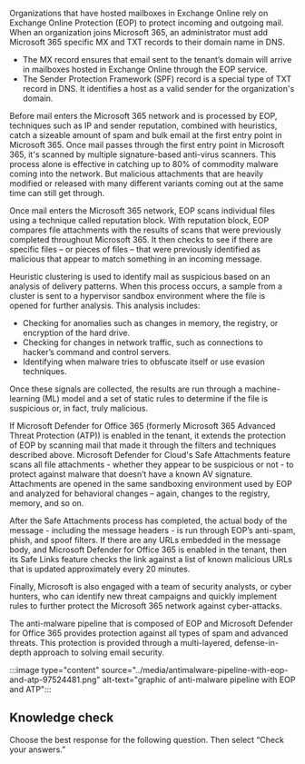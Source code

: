 Organizations that have hosted mailboxes in Exchange Online rely on Exchange Online Protection (EOP) to protect incoming and outgoing mail. When an organization joins Microsoft 365, an administrator must add Microsoft 365 specific MX and TXT records to their domain name in DNS.

 -  The MX record ensures that email sent to the tenant’s domain will arrive in mailboxes hosted in Exchange Online through the EOP service.
 -  The Sender Protection Framework (SPF) record is a special type of TXT record in DNS. It identifies a host as a valid sender for the organization's domain.

Before mail enters the Microsoft 365 network and is processed by EOP, techniques such as IP and sender reputation, combined with heuristics, catch a sizeable amount of spam and bulk email at the first entry point in Microsoft 365. Once mail passes through the first entry point in Microsoft 365, it's scanned by multiple signature-based anti-virus scanners. This process alone is effective in catching up to 80% of commodity malware coming into the network. But malicious attachments that are heavily modified or released with many different variants coming out at the same time can still get through.

Once mail enters the Microsoft 365 network, EOP scans individual files using a technique called reputation block. With reputation block, EOP compares file attachments with the results of scans that were previously completed throughout Microsoft 365. It then checks to see if there are specific files – or pieces of files – that were previously identified as malicious that appear to match something in an incoming message.

Heuristic clustering is used to identify mail as suspicious based on an analysis of delivery patterns. When this process occurs, a sample from a cluster is sent to a hypervisor sandbox environment where the file is opened for further analysis. This analysis includes:

 -  Checking for anomalies such as changes in memory, the registry, or encryption of the hard drive.
 -  Checking for changes in network traffic, such as connections to hacker’s command and control servers.
 -  Identifying when malware tries to obfuscate itself or use evasion techniques.

Once these signals are collected, the results are run through a machine-learning (ML) model and a set of static rules to determine if the file is suspicious or, in fact, truly malicious.

If Microsoft Defender for Office 365 (formerly Microsoft 365 Advanced Threat Protection (ATP)) is enabled in the tenant, it extends the protection of EOP by scanning mail that made it through the filters and techniques described above. Microsoft Defender for Cloud's Safe Attachments feature scans all file attachments - whether they appear to be suspicious or not - to protect against malware that doesn’t have a known AV signature. Attachments are opened in the same sandboxing environment used by EOP and analyzed for behavioral changes – again, changes to the registry, memory, and so on.

After the Safe Attachments process has completed, the actual body of the message - including the message headers - is run through EOP’s anti-spam, phish, and spoof filters. If there are any URLs embedded in the message body, and Microsoft Defender for Office 365 is enabled in the tenant, then its Safe Links feature checks the link against a list of known malicious URLs that is updated approximately every 20 minutes.

Finally, Microsoft is also engaged with a team of security analysts, or cyber hunters, who can identify new threat campaigns and quickly implement rules to further protect the Microsoft 365 network against cyber-attacks.

The anti-malware pipeline that is composed of EOP and Microsoft Defender for Office 365 provides protection against all types of spam and advanced threats. This protection is provided through a multi-layered, defense-in-depth approach to solving email security.

:::image type="content" source="../media/antimalware-pipeline-with-eop-and-atp-97524481.png" alt-text="graphic of anti-malware pipeline with EOP and ATP":::


## Knowledge check

Choose the best response for the following question. Then select “Check your answers.”
